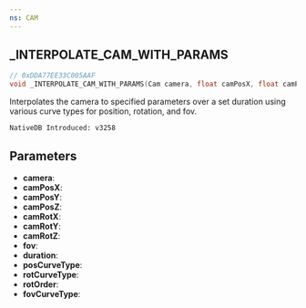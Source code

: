 ```yaml
---
ns: CAM
---
```

## _INTERPOLATE_CAM_WITH_PARAMS

```c
// 0xDDA77EE33C005AAF
void _INTERPOLATE_CAM_WITH_PARAMS(Cam camera, float camPosX, float camPosY, float camPosZ, float camRotX, float camRotY, float camRotZ, float fov, int duration, int posCurveType, int rotCurveType, int rotOrder, int fovCurveType);
```

Interpolates the camera to specified parameters over a set duration using various curve types for position, rotation, and fov.

```
NativeDB Introduced: v3258
```

## Parameters
* **camera**: 
* **camPosX**: 
* **camPosY**: 
* **camPosZ**: 
* **camRotX**: 
* **camRotY**: 
* **camRotZ**: 
* **fov**: 
* **duration**: 
* **posCurveType**: 
* **rotCurveType**: 
* **rotOrder**: 
* **fovCurveType**: 
